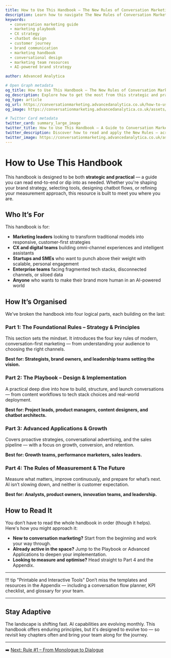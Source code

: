 ```yaml
---
title: How to Use This Handbook – The New Rules of Conversation Marketing
description: Learn how to navigate The New Rules of Conversation Marketing handbook. This guide is structured for marketers, strategists, and CX leaders looking to launch scalable, human-centred brand conversations.
keywords:
  - conversation marketing guide
  - marketing playbook
  - CX strategy
  - chatbot design
  - customer journey
  - brand communication
  - marketing handbook
  - conversational design
  - marketing team resources
  - AI-powered brand strategy

author: Advanced Analytica

# Open Graph metadata
og_title: How to Use This Handbook – The New Rules of Conversation Marketing
og_description: Explore how to get the most from this strategic and practical handbook — with sections for strategy, design, growth, and future readiness in conversation marketing.
og_type: article
og_url: https://conversationmarketing.advancedanalytica.co.uk/how-to-use
og_image: https://conversationmarketing.advancedanalytica.co.uk/assets/logos/0.5x/Brando_9@0.5x.png

# Twitter Card metadata
twitter_card: summary_large_image
twitter_title: How to Use This Handbook – A Guide to Conversation Marketing
twitter_description: Discover how to read and apply the New Rules — across teams, roles, and customer touchpoints.
twitter_image: https://conversationmarketing.advancedanalytica.co.uk/assets/logos/0.5x/Brando_9@0.5x.png
---
```


# How to Use This Handbook

This handbook is designed to be both **strategic and practical** — a guide you can read end-to-end or dip into as needed. Whether you're shaping your brand strategy, selecting tools, designing chatbot flows, or refining your measurement approach, this resource is built to meet you where you are.

## Who It’s For

This handbook is for:

- **Marketing leaders** looking to transform traditional models into responsive, customer-first strategies  
- **CX and digital teams** building omni-channel experiences and intelligent assistants  
- **Startups and SMEs** who want to punch above their weight with scalable, personal engagement  
- **Enterprise teams** facing fragmented tech stacks, disconnected channels, or siloed data  
- **Anyone** who wants to make their brand more human in an AI-powered world

## How It’s Organised

We’ve broken the handbook into four logical parts, each building on the last:

### Part 1: The Foundational Rules – Strategy & Principles

This section sets the mindset. It introduces the four key rules of modern, conversation-first marketing — from understanding your audience to choosing the right channels.

**Best for: Strategists, brand owners, and leadership teams setting the vision.**

### Part 2: The Playbook – Design & Implementation

A practical deep dive into how to build, structure, and launch conversations — from content workflows to tech stack choices and real-world deployment.

**Best for: Project leads, product managers, content designers, and chatbot architects.**

### Part 3: Advanced Applications & Growth

Covers proactive strategies, conversational advertising, and the sales pipeline — with a focus on growth, conversion, and retention.

**Best for: Growth teams, performance marketers, sales leaders.**

### Part 4: The Rules of Measurement & The Future

Measure what matters, improve continuously, and prepare for what’s next. AI isn’t slowing down, and neither is customer expectation.

**Best for: Analysts, product owners, innovation teams, and leadership.**

## How to Read It

You don’t have to read the whole handbook in order (though it helps). Here's how you might approach it:

- **New to conversation marketing?** Start from the beginning and work your way through.
- **Already active in the space?** Jump to the Playbook or Advanced Applications to deepen your implementation.
- **Looking to measure and optimise?** Head straight to Part 4 and the Appendix.

---

!!! tip "Printable and Interactive Tools"
    Don’t miss the templates and resources in the Appendix — including a conversation flow planner, KPI checklist, and glossary for your team.

---

## Stay Adaptive

The landscape is shifting fast. AI capabilities are evolving monthly. This handbook offers enduring principles, but it's designed to evolve too — so revisit key chapters often and bring your team along for the journey.

---

➡️ [Next: Rule #1 – From Monologue to Dialogue](part1/rule-1-monologue-to-dialogue.md)
